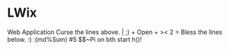 # LWix
Web Application
  Curse the lines above.
|  ;) + Open
      + <Close >><  2  ><!-- ? -->
Bless the lines below.
:)
:(md%Sum)
#5
$$~Pi on bth start h()!
